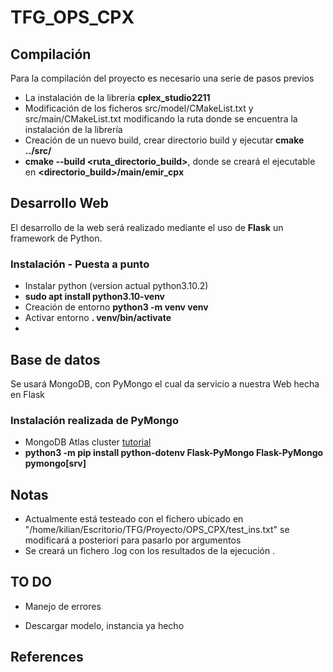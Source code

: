 # TFG_OPS_CPX
## Compilación
Para la compilación del proyecto es necesario una serie de pasos previos
* La instalación de la librería **cplex_studio2211**
* Modificación de los ficheros src/model/CMakeList.txt y src/main/CMakeList.txt modificando la ruta donde se encuentra la instalación de la librería
* Creación de un nuevo build, crear directorio build y ejecutar **cmake ../src/**
* **cmake --build <ruta_directorio_build>**, donde se creará el ejecutable en **<directorio_build>/main/emir_cpx**


## Desarrollo Web
El desarrollo de la web será realizado mediante el uso de **Flask** un framework de Python.
### Instalación - Puesta a punto
* Instalar python (version actual python3.10.2)
* **sudo apt install python3.10-venv**
* Creación de entorno **python3 -m venv venv**
* Activar entorno **. venv/bin/activate**
* 

## Base de datos
Se usará MongoDB, con PyMongo el cual da servicio a nuestra Web hecha en Flask
### Instalación realizada de PyMongo
* MongoDB Atlas cluster [tutorial](https://www.mongodb.com/docs/atlas/getting-started/?_ga=2.90501273.2090826799.1716903787-609048103.1716903786&_gac=1.217694626.1716903787.EAIaIQobChMI7Yba-rywhgMVmKloCR0ckgIpEAAYASAAEgLMrPD_BwE)
* **python3 -m pip install python-dotenv Flask-PyMongo Flask-PyMongo pymongo[srv]**

## Notas 
* Actualmente está testeado con el fichero ubicado en "/home/kilian/Escritorio/TFG/Proyecto/OPS_CPX/test_ins.txt" se modificará a posteriori para pasarlo por argumentos
* Se creará un fichero .log con los resultados de la ejecución .

## TO DO
* Manejo de errores


* Descargar modelo, instancia ya hecho


## References
[](https://flask.palletsprojects.com/en/3.0.x/)
[](https://flask.palletsprojects.com/en/3.0.x/deploying/)
[](https://docs.python.org/es/3.8/library/venv.html)
[](https://www.mongodb.com/resources/products/compatibilities/setting-up-flask-with-mongodb)
[](https://wtforms.readthedocs.io/en/2.3.x/)
[](https://getbootstrap.com/docs/4.0/)